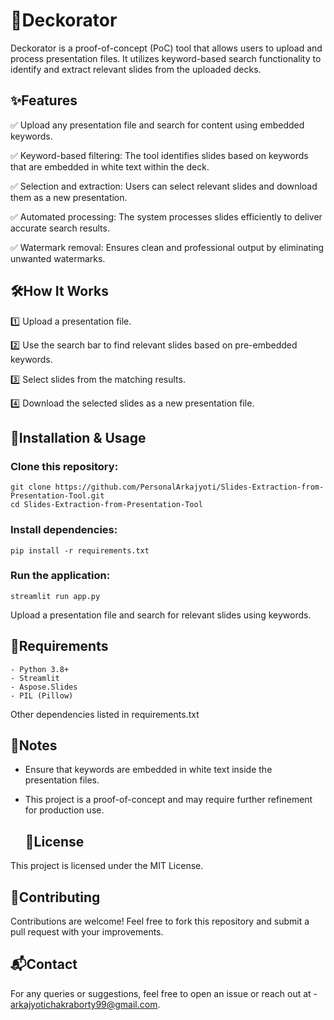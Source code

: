 # 🎨Deckorator
  Deckorator is a proof-of-concept (PoC) tool that allows users to upload and process presentation files. It utilizes keyword-based search functionality to identify and extract relevant slides from the uploaded decks.
  ## ✨Features

  ✅ Upload any presentation file and search for content using embedded keywords.
  
  ✅ Keyword-based filtering: The tool identifies slides based on keywords that are embedded in white text within the deck.
  
  ✅ Selection and extraction: Users can select relevant slides and download them as a new presentation.
  
  ✅ Automated processing: The system processes slides efficiently to deliver accurate search results.
  
  ✅ Watermark removal: Ensures clean and professional output by eliminating unwanted watermarks.
  

  ## 🛠️How It Works
  1️⃣ Upload a presentation file.
    
  2️⃣ Use the search bar to find relevant slides based on pre-embedded keywords.
    
  3️⃣ Select slides from the matching results.
    
  4️⃣ Download the selected slides as a new presentation file.
    

  ## 🚀Installation & Usage

  ### Clone this repository:

    git clone https://github.com/PersonalArkajyoti/Slides-Extraction-from-Presentation-Tool.git
    cd Slides-Extraction-from-Presentation-Tool
    
  ### Install dependencies:

    pip install -r requirements.txt

  ###  Run the application:

    streamlit run app.py
    
  Upload a presentation file and search for relevant slides using keywords.

  ## 📌Requirements

    - Python 3.8+
    - Streamlit
    - Aspose.Slides
    - PIL (Pillow)
  Other dependencies listed in requirements.txt

  ## 🔖Notes

- Ensure that keywords are embedded in white text inside the presentation files.
- This project is a proof-of-concept and may require further refinement for production use.

  ## 📜License
This project is licensed under the MIT License.

  ## 🤝Contributing
Contributions are welcome! Feel free to fork this repository and submit a pull request with your improvements.

  ## 📬Contact

For any queries or suggestions, feel free to open an issue or reach out at - arkajyotichakraborty99@gmail.com.
